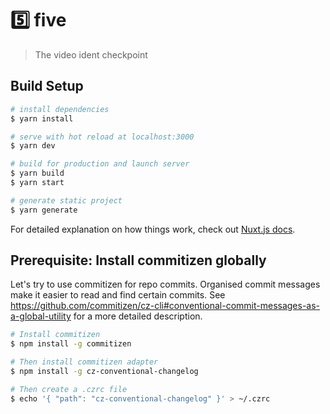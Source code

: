 # 5️⃣ five

> The video ident checkpoint

## Build Setup

```bash
# install dependencies
$ yarn install

# serve with hot reload at localhost:3000
$ yarn dev

# build for production and launch server
$ yarn build
$ yarn start

# generate static project
$ yarn generate
```

For detailed explanation on how things work, check out [Nuxt.js docs](https://nuxtjs.org).

## Prerequisite: Install commitizen globally

Let's try to use commitizen for repo commits. Organised commit messages make it
easier to read and find certain commits. See https://github.com/commitizen/cz-cli#conventional-commit-messages-as-a-global-utility for a more detailed
description.

```bash
# Install commitizen
$ npm install -g commitizen

# Then install commitizen adapter
$ npm install -g cz-conventional-changelog

# Then create a .czrc file
$ echo '{ "path": "cz-conventional-changelog" }' > ~/.czrc
```
